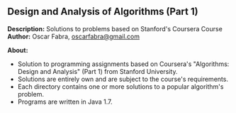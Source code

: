 <h2>Design and Analysis of Algorithms (Part 1)</h2>

<p><b>Description:</b> Solutions to problems based on Stanford's Coursera Course<br/>
<b>Author:</b> Oscar Fabra, <a href="mailto:oscarfabra@gmail.com">oscarfabra@gmail.com</a></p>

<p><b>About:</b></p>

* Solution to programming assignments based on Coursera's "Algorithms: Design
  and Analysis" (Part 1) from Stanford University. 
* Solutions are entirely own and are subject to the course's requirements.
* Each directory contains one or more solutions to a popular algorithm's problem.
* Programs are written in Java 1.7.
